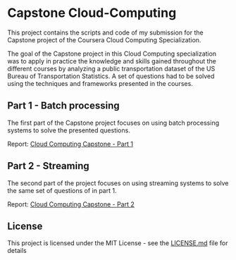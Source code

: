 # Capstone Cloud-Computing

This project contains the scripts and code of my submission for the Capstone project of the Coursera Cloud Computing Specialization.

The goal of the Capstone project in this Cloud Computing specialization was to apply in practice the knowledge and skills gained throughout the different courses by analyzing a public transportation dataset of the US Bureau of Transportation Statistics. A set of questions had to be solved using the techniques and frameworks presented in the courses.

## Part 1 - Batch processing

The first part of the Capstone project focuses on using batch processing systems to solve the presented questions.

Report: [Cloud Computing Capstone - Part 1](part1_batch/Cloud_Computing_Capstone_Part_1)

## Part 2 - Streaming

The second part of the project focuses on using streaming systems to solve the same set of questions of in part 1.

Report: [Cloud Computing Capstone - Part 2](part2_streaming/Cloud_Computing_Capstone_Part_2.pdf)

## License

This project is licensed under the MIT License - see the [LICENSE.md](LICENSE.md) file for details
